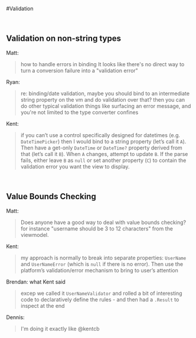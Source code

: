 #Validation 

<br>

## Validation on non-string types

Matt:
> how to handle errors in binding
> It looks like there's no direct way to turn a conversion failure into a "validation error"

Ryan:
> re: binding/date validation, maybe you should bind to an intermediate string property on the vm and do validation over that? then you can do other typical validation things like surfacing an error message, and you're not limited to the type converter confines

Kent:
> if you can’t use a control specifically designed for datetimes (e.g. `DateTimePicker`) then I would bind to a string property (let’s call it `A`). Then have a get-only `DateTime` or `DateTime?` property derived from that (let’s call it `B`). When `A` changes, attempt to update `B`. If the parse fails, either leave `B` as `null` or set another property (`C`) to contain the validation error you want the view to display.


<br>


## Value Bounds Checking


Matt:
> Does anyone have a good way to deal with value bounds checking? for instance "username should be 3 to 12 characters" from the viewmodel.

Kent:
> my approach is normally to break into separate properties: `UserName` and `UserNameError` (which is `null` if there is no error). Then use the platform’s validation/error mechanism to bring to user’s attention

Brendan:
what Kent said
> excep we called it `UserNameValidator` and rolled a bit of interesting code to declaratively define the rules - and then had a `.Result` to inspect at the end

Dennis:
> I'm doing it exactly like @kentcb